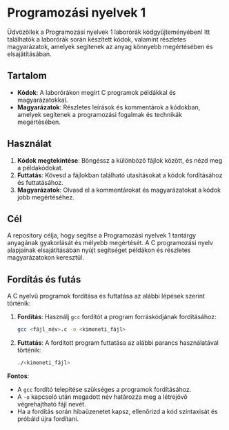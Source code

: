 # Programozási nyelvek 1

Üdvözöllek a Programozási nyelvek 1 laborórák kódgyűjteményében! Itt találhatók a laborórák során készített kódok, valamint részletes magyarázatok, amelyek segítenek az anyag könnyebb megértésében és elsajátításában.

## Tartalom

- **Kódok**: A laborórákon megírt C programok példákkal és magyarázatokkal.
- **Magyarázatok**: Részletes leírások és kommentárok a kódokban, amelyek segítenek a programozási fogalmak és technikák megértésében.

## Használat

1. **Kódok megtekintése**: Böngéssz a különböző fájlok között, és nézd meg a példakódokat.
2. **Futtatás**: Kövesd a fájlokban található utasításokat a kódok fordításához és futtatásához.
3. **Magyarázatok**: Olvasd el a kommentárokat és magyarázatokat a kódok jobb megértéséhez.

## Cél

A repository célja, hogy segítse a Programozási nyelvek 1 tantárgy anyagának gyakorlását és mélyebb megértését. A C programozási nyelv alapjainak elsajátításában nyújt segítséget példákon és részletes magyarázatokon keresztül.

## Fordítás és futás

A C nyelvű programok fordítása és futtatása az alábbi lépések szerint történik:

1. **Fordítás**: Használj `gcc` fordítót a program forráskódjának fordításához:
    ```bash
    gcc <fájl_név>.c -o <kimeneti_fájl>
    ```
2. **Futtatás**: A fordított program futtatása az alábbi parancs használatával történik:
    ```bash
    ./<kimeneti_fájl>
    ```

**Fontos**: 
- A `gcc` fordító telepítése szükséges a programok fordításához.
- A `-o` kapcsoló után megadott név határozza meg a létrejövő végrehajtható fájl nevét.
- Ha a fordítás során hibaüzenetet kapsz, ellenőrizd a kód szintaxisát és próbáld újra fordítani.
